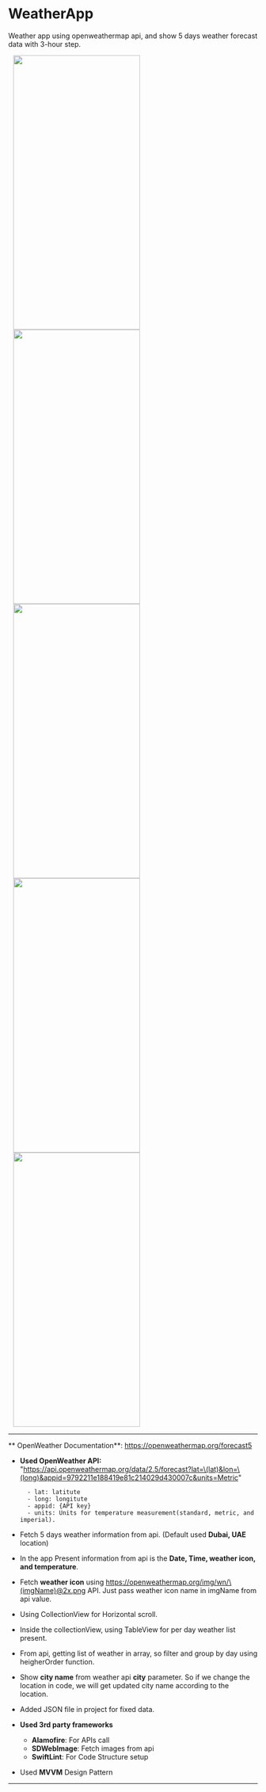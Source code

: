 
# WeatherApp
Weather app using openweathermap api, and show 5 days weather forecast data with 3-hour step.

<img src="/Screenshots/1.png" alt="" width="256" height="554" hspace="10"/> <img src="/Screenshots/2.png" alt="" width="256" height="554" hspace="10"/>
<img src="/Screenshots/3.png" alt="" width="256" height="554" hspace="10"/> <img src="/Screenshots/4.png" alt="" width="256" height="554" hspace="10"/> 
<img src="/Screenshots/5.png" alt="" width="256" height="554" hspace="10"/> 

----------------------
** OpenWeather Documentation**: https://openweathermap.org/forecast5 
 
- **Used OpenWeather API:** "https://api.openweathermap.org/data/2.5/forecast?lat=\(lat)&lon=\(long)&appid=9792211e188419e81c214029d430007c&units=Metric"
        
        - lat: latitute
        - long: longitute
        - appid: {API key}
        - units: Units for temperature measurement(standard, metric, and imperial).

- Fetch 5 days weather information from api. (Default used **Dubai, UAE** location)

- In the app Present information from api is the **Date, Time, weather icon, and temperature**.

- Fetch **weather icon** using https://openweathermap.org/img/wn/\(imgName)@2x.png API. Just pass weather icon name in imgName from api value.

- Using CollectionView for Horizontal scroll.

- Inside the collectionView, using TableView for per day weather list present.

- From api, getting list of weather in array, so filter and group by day using heigherOrder function.

- Show **city name** from weather api **city** parameter. So if we change the location in code, we will get updated city name according to the location.

- Added JSON file in project for fixed data.

- **Used 3rd party frameworks**
    - **Alamofire**: For APIs call
    - **SDWebImage**: Fetch images from api
    - **SwiftLint**: For Code Structure setup

- Used **MVVM** Design Pattern

--------------------------------------------
